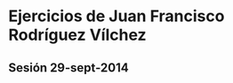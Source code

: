 Ejercicios de Juan Francisco Rodríguez Vílchez
================================================

## Sesión 29-sept-2014

